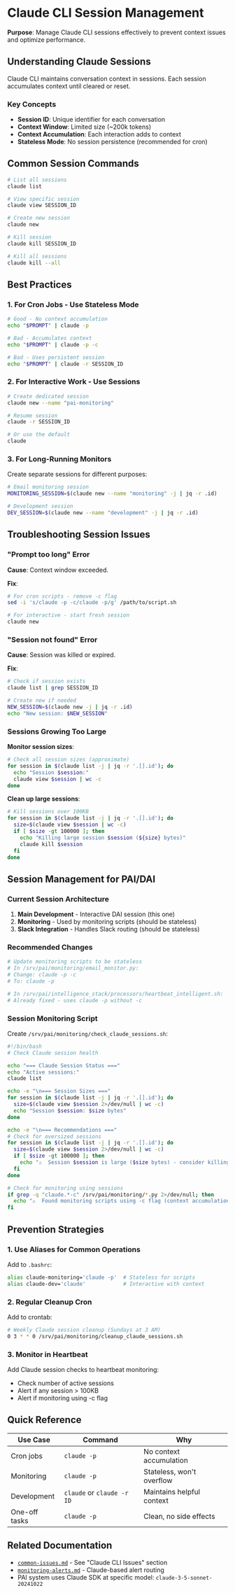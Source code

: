 # Claude CLI Session Management

**Purpose**: Manage Claude CLI sessions effectively to prevent context issues and optimize performance.

## Understanding Claude Sessions

Claude CLI maintains conversation context in sessions. Each session accumulates context until cleared or reset.

### Key Concepts
- **Session ID**: Unique identifier for each conversation
- **Context Window**: Limited size (~200k tokens)
- **Context Accumulation**: Each interaction adds to context
- **Stateless Mode**: No session persistence (recommended for cron)

## Common Session Commands

```bash
# List all sessions
claude list

# View specific session
claude view SESSION_ID

# Create new session
claude new

# Kill session
claude kill SESSION_ID

# Kill all sessions
claude kill --all
```

## Best Practices

### 1. For Cron Jobs - Use Stateless Mode
```bash
# Good - No context accumulation
echo "$PROMPT" | claude -p

# Bad - Accumulates context
echo "$PROMPT" | claude -p -c

# Bad - Uses persistent session
echo "$PROMPT" | claude -r SESSION_ID
```

### 2. For Interactive Work - Use Sessions
```bash
# Create dedicated session
claude new --name "pai-monitoring"

# Resume session
claude -r SESSION_ID

# Or use the default
claude
```

### 3. For Long-Running Monitors
Create separate sessions for different purposes:
```bash
# Email monitoring session
MONITORING_SESSION=$(claude new --name "monitoring" -j | jq -r .id)

# Development session  
DEV_SESSION=$(claude new --name "development" -j | jq -r .id)
```

## Troubleshooting Session Issues

### "Prompt too long" Error

**Cause**: Context window exceeded.

**Fix**:
```bash
# For cron scripts - remove -c flag
sed -i 's/claude -p -c/claude -p/g' /path/to/script.sh

# For interactive - start fresh session
claude new
```

### "Session not found" Error

**Cause**: Session was killed or expired.

**Fix**:
```bash
# Check if session exists
claude list | grep SESSION_ID

# Create new if needed
NEW_SESSION=$(claude new -j | jq -r .id)
echo "New session: $NEW_SESSION"
```

### Sessions Growing Too Large

**Monitor session sizes**:
```bash
# Check all session sizes (approximate)
for session in $(claude list -j | jq -r '.[].id'); do
  echo "Session $session:"
  claude view $session | wc -c
done
```

**Clean up large sessions**:
```bash
# Kill sessions over 100KB
for session in $(claude list -j | jq -r '.[].id'); do
  size=$(claude view $session | wc -c)
  if [ $size -gt 100000 ]; then
    echo "Killing large session $session (${size} bytes)"
    claude kill $session
  fi
done
```

## Session Management for PAI/DAI

### Current Session Architecture

1. **Main Development** - Interactive DAI session (this one)
2. **Monitoring** - Used by monitoring scripts (should be stateless)
3. **Slack Integration** - Handles Slack routing (should be stateless)

### Recommended Changes

```bash
# Update monitoring scripts to be stateless
# In /srv/pai/monitoring/email_monitor.py:
# Change: claude -p -c
# To: claude -p

# In /srv/pai/intelligence_stack/processors/heartbeat_intelligent.sh:
# Already fixed - uses claude -p without -c
```

### Session Monitoring Script

Create `/srv/pai/monitoring/check_claude_sessions.sh`:
```bash
#!/bin/bash
# Check Claude session health

echo "=== Claude Session Status ==="
echo "Active sessions:"
claude list

echo -e "\n=== Session Sizes ==="
for session in $(claude list -j | jq -r '.[].id'); do
  size=$(claude view $session 2>/dev/null | wc -c)
  echo "Session $session: $size bytes"
done

echo -e "\n=== Recommendations ==="
# Check for oversized sessions
for session in $(claude list -j | jq -r '.[].id'); do
  size=$(claude view $session 2>/dev/null | wc -c)
  if [ $size -gt 100000 ]; then
    echo "⚠️  Session $session is large ($size bytes) - consider killing"
  fi
done

# Check for monitoring using sessions
if grep -q "claude.*-c" /srv/pai/monitoring/*.py 2>/dev/null; then
  echo "⚠️  Found monitoring scripts using -c flag (context accumulation)"
fi
```

## Prevention Strategies

### 1. Use Aliases for Common Operations
Add to `.bashrc`:
```bash
alias claude-monitoring='claude -p'  # Stateless for scripts
alias claude-dev='claude'            # Interactive with context
```

### 2. Regular Cleanup Cron
Add to crontab:
```bash
# Weekly Claude session cleanup (Sundays at 3 AM)
0 3 * * 0 /srv/pai/monitoring/cleanup_claude_sessions.sh
```

### 3. Monitor in Heartbeat
Add Claude session checks to heartbeat monitoring:
- Check number of active sessions
- Alert if any session > 100KB
- Alert if monitoring using -c flag

## Quick Reference

| Use Case | Command | Why |
|----------|---------|-----|
| Cron jobs | `claude -p` | No context accumulation |
| Monitoring | `claude -p` | Stateless, won't overflow |
| Development | `claude` or `claude -r ID` | Maintains helpful context |
| One-off tasks | `claude -p` | Clean, no side effects |

## Related Documentation
- [`common-issues.md`](./common-issues.md) - See "Claude CLI Issues" section
- [`monitoring-alerts.md`](./monitoring-alerts.md) - Claude-based alert routing
- PAI system uses Claude SDK at specific model: `claude-3-5-sonnet-20241022`
